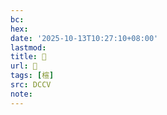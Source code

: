 ```yaml
---
bc:
hex:
date: '2025-10-13T10:27:10+08:00'
lastmod:
title: 􂷆
url: 􂷆
tags: [楦]
src: DCCV
note:
---
```

